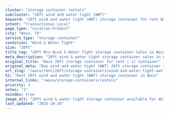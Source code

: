 ```yaml
---
cluster: "storage container rentals"
subcluster: "20ft wind and water tight (WWT)"
keyword: "20ft wind and water tight (WWT) storage container for rent Waco, TX"
intent: "Transactional-Local"
page_type: "Location-Product"
city: "Waco, TX"
service_type: "storage container"
condition: "Wind & Water Tight"
size: "20ft"
title_tag: "20ft Mcu Wind & Water Tight storage container Sales in Waco | LC Container"
meta_description: "20ft wind & water tight storage container sales in Waco. Fast delivery, competitive pricing. Serving storage containers area. Quote ID: HD7. Call (214) 524-4168 for your free quote today."
original_title: "Waco 20ft storage container for rent | LC Container"
original_meta: "Buy wind and water tight (WWT) 20ft storage container rent with local delivery in Waco, TX. LC Container — local Since 2003. Request a fast quote today."
url_slug: "/waco/rent/20ft/storage-containers/wind-and-water-tight-wwt"
h1: "Rent 20ft wind and water tight (WWT) storage container in Waco"
internal_links: "/waco/storage-containers/rentals"
priority: 3
notes: "3"
noindex: true
image_alt: "20ft wind & water tight storage container available for delivery in Waco"
last_updated: "2025-10-20"
---
```


<!-- TODO: Add unique city/inventory copy, images, and internal links here. -->
